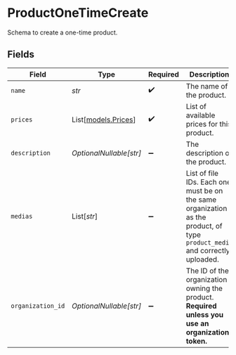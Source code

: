 # ProductOneTimeCreate

Schema to create a one-time product.


## Fields

| Field                                                                                                                       | Type                                                                                                                        | Required                                                                                                                    | Description                                                                                                                 |
| --------------------------------------------------------------------------------------------------------------------------- | --------------------------------------------------------------------------------------------------------------------------- | --------------------------------------------------------------------------------------------------------------------------- | --------------------------------------------------------------------------------------------------------------------------- |
| `name`                                                                                                                      | *str*                                                                                                                       | :heavy_check_mark:                                                                                                          | The name of the product.                                                                                                    |
| `prices`                                                                                                                    | List[[models.Prices](../models/prices.md)]                                                                                  | :heavy_check_mark:                                                                                                          | List of available prices for this product.                                                                                  |
| `description`                                                                                                               | *OptionalNullable[str]*                                                                                                     | :heavy_minus_sign:                                                                                                          | The description of the product.                                                                                             |
| `medias`                                                                                                                    | List[*str*]                                                                                                                 | :heavy_minus_sign:                                                                                                          | List of file IDs. Each one must be on the same organization as the product, of type `product_media` and correctly uploaded. |
| `organization_id`                                                                                                           | *OptionalNullable[str]*                                                                                                     | :heavy_minus_sign:                                                                                                          | The ID of the organization owning the product. **Required unless you use an organization token.**                           |